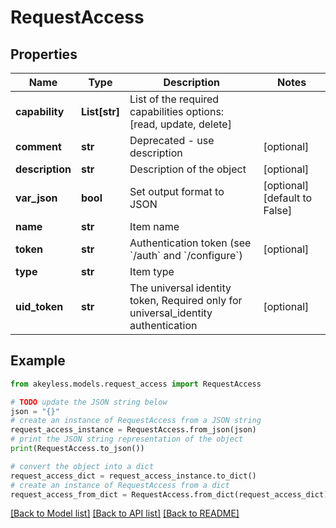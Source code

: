 # RequestAccess


## Properties

Name | Type | Description | Notes
------------ | ------------- | ------------- | -------------
**capability** | **List[str]** | List of the required capabilities options: [read, update, delete] | 
**comment** | **str** | Deprecated - use description | [optional] 
**description** | **str** | Description of the object | [optional] 
**var_json** | **bool** | Set output format to JSON | [optional] [default to False]
**name** | **str** | Item name | 
**token** | **str** | Authentication token (see &#x60;/auth&#x60; and &#x60;/configure&#x60;) | [optional] 
**type** | **str** | Item type | 
**uid_token** | **str** | The universal identity token, Required only for universal_identity authentication | [optional] 

## Example

```python
from akeyless.models.request_access import RequestAccess

# TODO update the JSON string below
json = "{}"
# create an instance of RequestAccess from a JSON string
request_access_instance = RequestAccess.from_json(json)
# print the JSON string representation of the object
print(RequestAccess.to_json())

# convert the object into a dict
request_access_dict = request_access_instance.to_dict()
# create an instance of RequestAccess from a dict
request_access_from_dict = RequestAccess.from_dict(request_access_dict)
```
[[Back to Model list]](../README.md#documentation-for-models) [[Back to API list]](../README.md#documentation-for-api-endpoints) [[Back to README]](../README.md)


